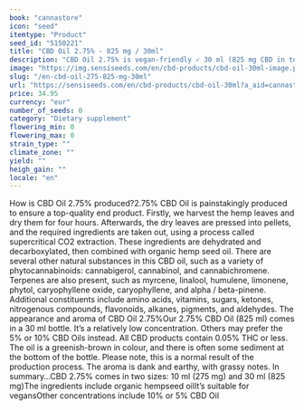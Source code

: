 ```yaml
---
book: "cannastore"
icon: "seed"
itemtype: "Product"
seed_id: "5150221"
title: "CBD Oil 2.75% - 825 mg / 30ml"
description: "CBD Oil 2.75% is vegan-friendly ✓ 30 ml (825 mg CBD in total) ✓ Available in 10% and 5% CBD strengths ✓ Made with organic hemp seed oil."
image: "https://img.sensiseeds.com/en/cbd-products/cbd-oil-30ml-image.png"
slug: "/en-cbd-oil-275-825-mg-30ml"
url: "https://sensiseeds.com/en/cbd-products/cbd-oil-30ml?a_aid=cannastore"
price: 34.95
currency: "eur"
number_of_seeds: 0
category: "Dietary supplement"
flowering_min: 0
flowering_max: 0
strain_type: ""
climate_zone: ""
yield: ""
heigh_gain: ""
locale: "en"
---
```

How is CBD Oil 2.75% produced?2.75% CBD Oil is painstakingly produced to ensure a top-quality end product. Firstly, we harvest the hemp leaves and dry them for four hours. Afterwards, the dry leaves are pressed into pellets, and the required ingredients are taken out, using a process called supercritical CO2 extraction. These ingredients are dehydrated and decarboxylated, then combined with organic hemp seed oil. There are several other natural substances in this CBD oil, such as a variety of phytocannabinoids: cannabigerol, cannabinol, and cannabichromene. Terpenes are also present, such as myrcene, linalool, humulene, limonene, phytol, caryophyllene oxide, caryophyllene, and alpha / beta-pinene. Additional constituents include amino acids, vitamins, sugars, ketones, nitrogenous compounds, flavonoids, alkanes, pigments, and aldehydes. The appearance and aroma of CBD Oil 2.75%Our 2.75% CBD Oil (825 ml) comes in a 30 ml bottle. It’s a relatively low concentration. Others may prefer the 5% or 10% CBD Oils instead. All CBD products contain 0.05% THC or less. The oil is a greenish-brown in colour, and there is often some sediment at the bottom of the bottle. Please note, this is a normal result of the production process. The aroma is dank and earthy, with grassy notes. In summary…CBD 2.75% comes in two sizes: 10 ml (275 mg) and 30 ml (825 mg)The ingredients include organic hempseed oilIt’s suitable for vegansOther concentrations include 10% or 5% CBD Oil
